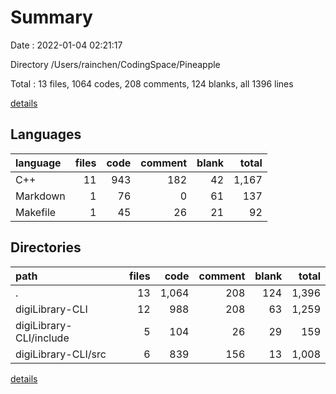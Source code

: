 # Summary

Date : 2022-01-04 02:21:17

Directory /Users/rainchen/CodingSpace/Pineapple

Total : 13 files,  1064 codes, 208 comments, 124 blanks, all 1396 lines

[details](details.md)

## Languages
| language | files | code | comment | blank | total |
| :--- | ---: | ---: | ---: | ---: | ---: |
| C++ | 11 | 943 | 182 | 42 | 1,167 |
| Markdown | 1 | 76 | 0 | 61 | 137 |
| Makefile | 1 | 45 | 26 | 21 | 92 |

## Directories
| path | files | code | comment | blank | total |
| :--- | ---: | ---: | ---: | ---: | ---: |
| . | 13 | 1,064 | 208 | 124 | 1,396 |
| digiLibrary-CLI | 12 | 988 | 208 | 63 | 1,259 |
| digiLibrary-CLI/include | 5 | 104 | 26 | 29 | 159 |
| digiLibrary-CLI/src | 6 | 839 | 156 | 13 | 1,008 |

[details](details.md)